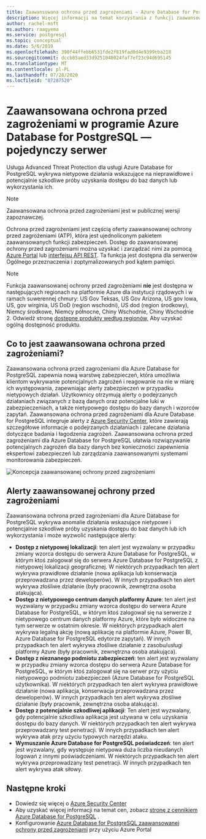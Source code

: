 ```yaml
---
title: Zaawansowana ochrona przed zagrożeniami — Azure Database for PostgreSQL — pojedynczy serwer
description: Więcej informacji na temat korzystania z funkcji zaawansowanej ochrony przed zagrożeniami w celu wykrywania nietypowych działań bazy danych wskazujących na potencjalne zagrożenia bezpieczeństwa bazy danych.
author: rachel-msft
ms.author: raagyema
ms.service: postgresql
ms.topic: conceptual
ms.date: 5/6/2019
ms.openlocfilehash: 390f44ffebb6531fde2f819fad0d4e9399cba218
ms.sourcegitcommit: dccb85aed33d9251048024faf7ef23c94d695145
ms.translationtype: MT
ms.contentlocale: pl-PL
ms.lasthandoff: 07/28/2020
ms.locfileid: "87287520"
---
```

# <a name="advanced-threat-protection-in-azure-database-for-postgresql---single-server"></a>Zaawansowana ochrona przed zagrożeniami w programie Azure Database for PostgreSQL — pojedynczy serwer

Usługa Advanced Threat Protection dla usługi Azure Database for PostgreSQL wykrywa nietypowe działania wskazujące na nieprawidłowe i potencjalnie szkodliwe próby uzyskania dostępu do baz danych lub wykorzystania ich.

> [!NOTE]
> Zaawansowana ochrona przed zagrożeniami jest w publicznej wersji zapoznawczej.

Ochrona przed zagrożeniami jest częścią oferty zaawansowanej ochrony przed zagrożeniami (ATP), która jest ujednoliconym pakietem zaawansowanych funkcji zabezpieczeń. Dostęp do zaawansowanej ochrony przed zagrożeniami można uzyskać i zarządzać nimi za pomocą [Azure Portal](https://portal.azure.com) lub [interfejsu API REST](/rest/api/postgresql). Ta funkcja jest dostępna dla serwerów Ogólnego przeznaczenia i zoptymalizowanych pod kątem pamięci.

> [!NOTE]
> Funkcja zaawansowanej ochrony przed zagrożeniami **nie** jest dostępna w następujących regionach na platformie Azure dla instytucji rządowych i w ramach suwerennej chmury: US Gov Teksas, US Gov Arizona, US gov Iowa, US, gov wirginia, US DoD (region wschodni), US dod (region środkowy), Niemcy środkowe, Niemcy północne, Chiny Wschodnie, Chiny Wschodnie 2. Odwiedź stronę [dostępne produkty według regionów,](https://azure.microsoft.com/global-infrastructure/services/) Aby uzyskać ogólną dostępność produktu.

## <a name="what-is-advanced-threat-protection"></a>Co to jest zaawansowana ochrona przed zagrożeniami?

Zaawansowana ochrona przed zagrożeniami dla Azure Database for PostgreSQL zapewnia nową warstwę zabezpieczeń, która umożliwia klientom wykrywanie potencjalnych zagrożeń i reagowanie na nie w miarę ich występowania, zapewniając alerty zabezpieczeń w przypadku nietypowych działań. Użytkownicy otrzymują alerty o podejrzanych działaniach związanych z bazą danych oraz potencjalne luki w zabezpieczeniach, a także nietypowego dostępu do bazy danych i wzorców zapytań. Zaawansowana ochrona przed zagrożeniami dla Azure Database for PostgreSQL integruje alerty z [Azure Security Center](https://azure.microsoft.com/services/security-center/), które zawierają szczegółowe informacje o podejrzanych działaniach i zalecane działania dotyczące badania i łagodzenia zagrożeń. Zaawansowana ochrona przed zagrożeniami dla Azure Database for PostgreSQL ułatwia rozwiązywanie potencjalnych zagrożeń dla bazy danych bez konieczności zapewnienia ekspertowi zabezpieczeń lub zarządzania zaawansowanymi systemami monitorowania zabezpieczeń. 

![Koncepcja zaawansowanej ochrony przed zagrożeniami](media/concepts-data-access-and-security-threat-protection/advanced-threat-protection-concept.png)

## <a name="advanced-threat-protection-alerts"></a>Alerty zaawansowanej ochrony przed zagrożeniami 
Zaawansowana ochrona przed zagrożeniami dla Azure Database for PostgreSQL wykrywa anomalie działania wskazujące nietypowe i potencjalnie szkodliwe próby uzyskania dostępu do baz danych lub ich wykorzystania i może wyzwolić następujące alerty:
- **Dostęp z nietypowej lokalizacji**: ten alert jest wyzwalany w przypadku zmiany wzorca dostępu do serwera Azure Database for PostgreSQL, w którym ktoś zalogował się do serwera Azure Database for PostgreSQL z nietypowej lokalizacji geograficznej. W niektórych przypadkach ten alert wykrywa prawidłowe działanie (nowa aplikacja lub konserwacja przeprowadzana przez deweloperów). W innych przypadkach ten alert wykrywa złośliwe działanie (były pracownik, zewnętrzna osoba atakująca).
- **Dostęp z nietypowego centrum danych platformy Azure**: ten alert jest wyzwalany w przypadku zmiany wzorca dostępu do serwera Azure Database for PostgreSQL, w którym ktoś zalogował się na serwerze z nietypowego centrum danych platformy Azure, które było widoczne na tym serwerze w ostatnim okresie. W niektórych przypadkach alert wykrywa legalną akcję (nową aplikację na platformie Azure, Power BI, Azure Database for PostgreSQL edytorze zapytań). W innych przypadkach ten alert wykrywa złośliwe działanie z zasobu/usługi platformy Azure (były pracownik, zewnętrzna osoba atakująca).
- **Dostęp z nieznanego podmiotu zabezpieczeń**: ten alert jest wyzwalany w przypadku zmiany wzorca dostępu do serwera Azure Database for PostgreSQL, w którym ktoś zalogował się na serwer przy użyciu nietypowego podmiotu zabezpieczeń (Azure Database for PostgreSQL użytkownika). W niektórych przypadkach ten alert wykrywa prawidłowe działanie (nowa aplikacja, konserwacja przeprowadzana przez deweloperów). W innych przypadkach ten alert wykrywa złośliwe działanie (były pracownik, zewnętrzna osoba atakująca).
- **Dostęp z potencjalnie szkodliwej aplikacji**: Ten alert jest wyzwalany, gdy potencjalnie szkodliwa aplikacja jest używana w celu uzyskania dostępu do bazy danych. W niektórych przypadkach ten alert wykrywa przeprowadzany test penetracji. W innych przypadkach ten alert wykrywa atak przy użyciu typowych narzędzi ataku.
- **Wymuszanie Azure Database for PostgreSQL poświadczeń**: ten alert jest wyzwalany, gdy występuje nietypowa duża liczba nieudanych logowań z innymi poświadczeniami. W niektórych przypadkach ten alert wykrywa przeprowadzany test penetracji. W innych przypadkach ten alert wykrywa atak siłowy.

## <a name="next-steps"></a>Następne kroki

* Dowiedz się więcej o [Azure Security Center](https://docs.microsoft.com/azure/security-center/security-center-intro)
* Aby uzyskać więcej informacji na temat cen, zobacz [stronę z cennikiem Azure Database for PostgreSQL](https://azure.microsoft.com/pricing/details/postgresql/) . 
* Konfigurowanie [Azure Database for PostgreSQL zaawansowanej ochrony przed zagrożeniami](howto-database-threat-protection-portal.md) przy użyciu Azure Portal  

